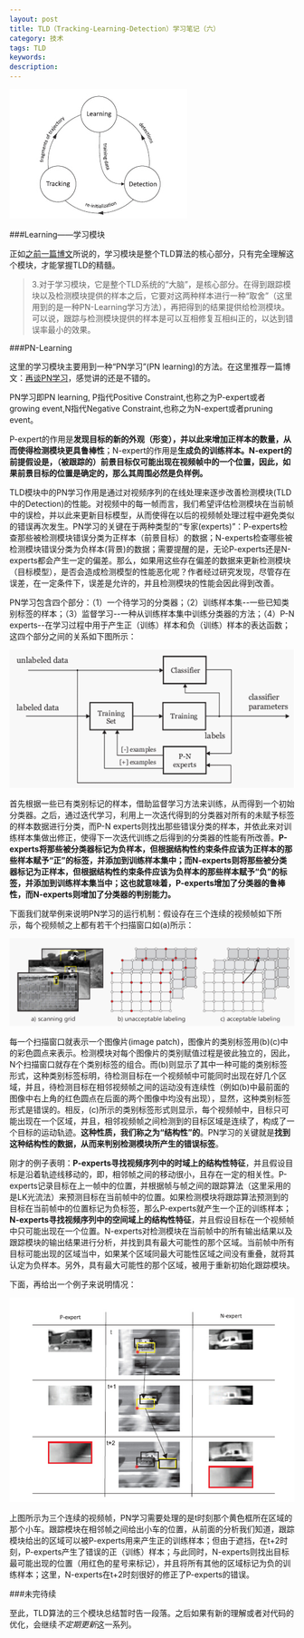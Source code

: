 ```yaml
---
layout: post
title: TLD（Tracking-Learning-Detection）学习笔记（六）
category: 技术
tags: TLD
keywords: 
description: 
---
```


![](/public/img/TLD/2.jpg)

###Learning——学习模块

正如[之前一篇博文](/2014/11/08/TLD-2.html)所说的，学习模块是整个TLD算法的核心部分，只有完全理解这个模块，才能掌握TLD的精髓。

> 3.对于学习模块，它是整个TLD系统的“大脑”，是核心部分。在得到跟踪模块以及检测模块提供的样本之后，它要对这两种样本进行一种“取舍”（这里用到的是一种PN-Learning学习方法），再把得到的结果提供给检测模块。可以说，跟踪与检测模块提供的样本是可以互相修复互相纠正的，以达到错误率最小的效果。

###PN-Learning

这里的学习模块主要用到一种“PN学习”(PN learning)的方法。在这里推荐一篇博文：[再谈PN学习](http://blog.csdn.net/carson2005/article/details/7647519)，感觉讲的还是不错的。

PN学习即PN learning, P指代Positive Constraint,也称之为P-expert或者growing event,N指代Negative Constraint,也称之为N-expert或者pruning event。

P-expert的作用是**发现目标的新的外观（形变），并以此来增加正样本的数量，从而使得检测模块更具鲁棒性**；N-expert的作用是**生成负的训练样本。N-expert的前提假设是，（被跟踪的）前景目标仅可能出现在视频帧中的一个位置，因此，如果前景目标的位置是确定的，那么其周围必然是负样例。**

TLD模块中的PN学习作用是通过对视频序列的在线处理来逐步改善检测模块(TLD中的Detection)的性能。对视频中的每一帧而言，我们希望评估检测模块在当前帧中的误检，并以此来更新目标模型，从而使得在以后的视频帧处理过程中避免类似的错误再次发生。PN学习的关键在于两种类型的“专家(experts)”：P-experts检查那些被检测模块错误分类为正样本（前景目标）的数据；N-experts检查哪些被检测模块错误分类为负样本(背景)的数据；需要提醒的是，无论P-experts还是N-experts都会产生一定的偏差。那么，如果用这些存在偏差的数据来更新检测模块（目标模型），是否会造成检测模型的性能恶化呢？作者经过研究发现，尽管存在误差，在一定条件下，误差是允许的，并且检测模块的性能会因此得到改善。

PN学习包含四个部分：（1）一个待学习的分类器；（2）训练样本集--一些已知类别标签的样本；（3）监督学习--一种从训练样本集中训练分类器的方法；（4）P-N experts--在学习过程中用于产生正（训练）样本和负（训练）样本的表达函数；这四个部分之间的关系如下图所示：

![](/public/img/TLD/6-1.jpg)

首先根据一些已有类别标记的样本，借助监督学习方法来训练，从而得到一个初始分类器。之后，通过迭代学习，利用上一次迭代得到的分类器对所有的未赋予标签的样本数据进行分类，而P-N experts则找出那些错误分类的样本，并依此来对训练样本集做出修正，使得下一次迭代训练之后得到的分类器的性能有所改善。**P-experts将那些被分类器标记为负样本，但根据结构性约束条件应该为正样本的那些样本赋予“正”的标签，并添加到训练样本集中；而N-experts则将那些被分类器标记为正样本，但根据结构性约束条件应该为负样本的那些样本赋予“负”的标签，并添加到训练样本集当中；这也就意味着，P-experts增加了分类器的鲁棒性，而N-experts则增加了分类器的判别能力。**

下面我们就举例来说明PN学习的运行机制：假设存在三个连续的视频帧如下所示，每个视频帧之上都有若干个扫描窗口如(a)所示：

![](/public/img/TLD/6-2.jpg)

每一个扫描窗口就表示一个图像片(image patch)，图像片的类别标签用(b)(c)中的彩色圆点来表示。检测模块对每个图像片的类别赋值过程是彼此独立的，因此，N个扫描窗口就存在个类别标签的组合。而(b)则显示了其中一种可能的类别标签形式，这种类别标签标明，待检测目标在一个视频帧中可能同时出现在好几个区域，并且，待检测目标在相邻视频帧之间的运动没有连续性（例如(b)中最前面的图像中右上角的红色圆点在后面的两个图像中均没有出现），显然，这种类别标签形式是错误的。相反，(c)所示的类别标签形式则显示，每个视频帧中，目标只可能出现在一个区域，并且，相邻视频帧之间检测到的目标区域是连续了，构成了一个目标的运动轨迹。**这种性质，我们称之为“结构性”的**。PN学习的关键就是**找到这种结构性的数据，从而来判别检测模块所产生的错误标签**。

刚才的例子表明：**P-experts寻找视频序列中的时域上的结构性特征**，并且假设目标是沿着轨迹线移动的，即，相邻帧之间的移动很小，且存在一定的相关性。P-experts记录目标在上一帧中的位置，并根据帧与帧之间的跟踪算法（这里采用的是LK光流法）来预测目标在当前帧中的位置。如果检测模块将跟踪算法预测到的目标在当前帧中的位置标记为负标签，那么P-experts就产生一个正的训练样本；**N-experts寻找视频序列中的空间域上的结构性特征**，并且假设目标在一个视频帧中只可能出现在一个位置。N-experts对检测模块在当前帧中的所有输出结果以及跟踪模块的输出结果进行分析，并找到具有最大可能性的那个区域。当前帧中所有目标可能出现的区域当中，如果某个区域同最大可能性区域之间没有重叠，就将其认定为负样本。另外，具有最大可能性的那个区域，被用于重新初始化跟踪模块。

下面，再给出一个例子来说明情况：

![](/public/img/TLD/6-3.jpg)

上图所示为三个连续的视频帧，PN学习需要处理的是t时刻那个黄色框所在区域的那个小车。跟踪模块在相邻帧之间给出小车的位置，从前面的分析我们知道，跟踪模块给出的区域可以被P-experts用来产生正的训练样本；但由于遮挡，在t+2时刻，P-experts产生了错误的正（训练）样本；与此同时，N-experts则找出目标最可能出现的位置（用红色的星号来标记），并且将所有其他的区域标记为负的训练样本；这里，N-experts在t+2时刻很好的修正了P-experts的错误。

###未完待续

至此，TLD算法的三个模块总结暂时告一段落。之后如果有新的理解或者对代码的优化，会继续*不定期更新*这一系列。